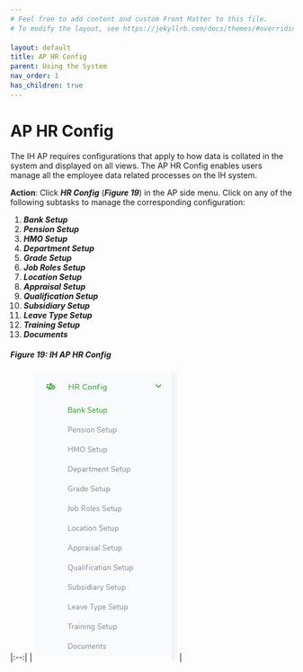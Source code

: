 ```yaml
---
# Feel free to add content and custom Front Matter to this file.
# To modify the layout, see https://jekyllrb.com/docs/themes/#overriding-theme-defaults

layout: default
title: AP HR Config
parent: Using the System
nav_order: 1
has_children: true
---
```


# AP HR Config

The IH AP requires configurations that apply to how data is collated in the system and displayed on all views. The AP HR Config enables users manage all the employee data related processes on the IH system.  

**Action**: Click ***HR Config*** (***Figure 19***) in the AP side menu. Click on any of the following subtasks to manage the corresponding configuration:

1.	***Bank Setup***
2.	***Pension Setup***
3.	***HMO Setup***
4.	***Department Setup***
5.	***Grade Setup***
6.	***Job Roles Setup***
7.	***Location Setup***
8.	***Appraisal Setup***
9.	***Qualification Setup***
10.	***Subsidiary Setup***
11.	***Leave Type Setup***
12.	***Training Setup*** 
13.	***Documents*** 

##### Figure 19: IH AP HR Config

|:--:| 
| ![hr config](hr-config.PNG) | 

